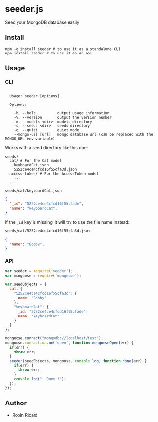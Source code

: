 seeder.js
=========

Seed your MongoDB database easily

Install
-------

```shell
npm -g install seeder # to use it as a standalone CLI
npm install seeder # to use it as an api
```

Usage
-----

### CLI

```

  Usage: seeder [options]

  Options:

    -h, --help          output usage information
    -V, --version       output the version number
    -m, --models <dir>  models directory
    -s, --seeds <dir>   seeds directory
    -q, --quiet         quiet mode
    --mongo-url [url]   mongo database url (can be replaced with the MONGO_URL env variable)
```

Works with a seed directory like this one:

```
seeds/
  cat/ # For the Cat model
    keyboardCat.json
    5252ce4ce4cfcd16f55cfa3d.json
  access-token/ # For the AccessToken model
    ...
  ...
```

`seeds/cat/keyboardCat.json`
```json
{
  "_id": "5252ce4ce4cfcd16f55cfade",
  "name": "keyboardCat",
}
```

If the `_id` key is missing, it will try to use the file name instead:

`seeds/cat/5252ce4ce4cfcd16f55cfa3d.json`
```json
{
  "name": "Bobby",
}
```

### API

```javascript
var seeder = require('seeder');
var mongoose = require('mongoose');

var seedObjects = {
  cat: {
    "5252ce4ce4cfcd16f55cfa3d": {
      name: "Bobby"
    },
    "keyboardCat": {
      _id: "5252ce4ce4cfcd16f55cfade",
      name: "keyboardCat"
    }
  }
};

mongoose.connect("mongodb://localhost/test");
mongoose.connection.on('open', function mongooseOpen(err) {
  if(err) {
    throw err;
  }
  seeder(seedObjects, mongoose, console.log, function done(err) {
    if(err) {
      throw err;
    }
    console.log("  Done !");
  });
});
```

Author
------

* Robin Ricard
